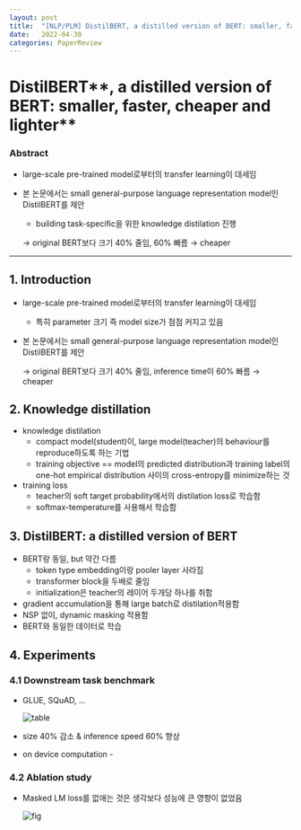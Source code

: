 ```yaml
---
layout: post
title:  "[NLP/PLM] DistilBERT, a distilled version of BERT: smaller, faster, cheaper and lighter "
date:   2022-04-30
categories: PaperReview
---
```




# DistilBERT**, a distilled version of BERT: smaller, faster, cheaper and lighter**

### Abstract

- large-scale pre-trained model로부터의 transfer learning이 대세임
- 본 논문에서는 small general-purpose language representation model인 DistilBERT를 제안
    - building task-specific을 위한 knowledge distilation 진행

    → original BERT보다 크기 40% 줄임, 60% 빠름 → cheaper


---

## 1. Introduction

- large-scale pre-trained model로부터의 transfer learning이 대세임
    - 특히 parameter 크기 즉 model size가 점점 커지고 있음
- 본 논문에서는 small general-purpose language representation model인 DistilBERT를 제안

    → original BERT보다 크기 40% 줄임, inference time이 60% 빠름 → cheaper


## 2. Knowledge distillation

- knowledge distilation
    - compact model(student)이, large model(teacher)의 behaviour를 reproduce하도록 하는 기법
    - training objective == model의 predicted distribution과 training label의 one-hot empirical distribution 사이의 cross-entropy를 minimize하는 것
- training loss
    - teacher의 soft target  probability에서의 distilation loss로 학습함
    - softmax-temperature를 사용해서 학습함

## 3. DistilBERT: a distilled version of BERT

- BERT랑 동일, but 약간 다름
    - token type embedding이랑 pooler layer 사라짐
    - transformer block을 두배로 줄임
    - initialization은 teacher의 레이어 두개당 하나를 취함
- gradient accumulation을 통해 large batch로 distilation적용함
- NSP 없이, dynamic masking 적용함
- BERT와 동일한 데이터로 학습

## 4. Experiments

### 4.1 Downstream task benchmark

- GLUE, SQuAD, ...

    ![table](https://jeongukjae.github.io/images/2019/10-27-distilbert/fig2.png)

- size 40% 감소 & inference speed 60% 향상
- on device computation -

### 4.2 Ablation study

- Masked LM loss를 없애는 것은 생각보다 성능에 큰 영향이 없었음


  ![fig](https://cpm0722.github.io/assets/images/2021-01-31-DistilBERT-a-distilled-version-of-BERT/04.jpg)
